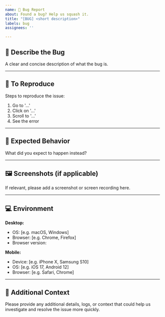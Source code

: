 ```yaml
---
name: 🐞 Bug Report
about: Found a bug? Help us squash it.
title: "[BUG] <short description>"
labels: bug
assignees: ''

---
```


## 🐛 Describe the Bug

A clear and concise description of what the bug is.

---

## 🔁 To Reproduce

Steps to reproduce the issue:

1. Go to '...'
2. Click on '...'
3. Scroll to '...'
4. See the error

---

## 🤔 Expected Behavior

What did you expect to happen instead?

---

## 🖼️ Screenshots (if applicable)

If relevant, please add a screenshot or screen recording here.

---

## 💻 Environment

**Desktop:**

- OS: [e.g. macOS, Windows]
- Browser: [e.g. Chrome, Firefox]
- Browser version:

**Mobile:**

- Device: [e.g. iPhone X, Samsung S10]
- OS: [e.g. iOS 17, Android 12]
- Browser: [e.g. Safari, Chrome]

---

## 🧩 Additional Context

Please provide any additional details, logs, or context that could help us investigate and resolve the issue more quickly.

